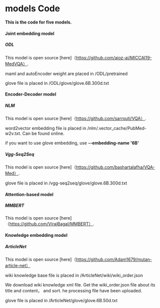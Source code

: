# models Code

**This is the code for five models.**

#### Joint embedding model

##### ODL

This model is open source [here]（https://github.com/aioz-ai/MICCAI19-MedVQA）.

maml and autoEncoder weight are placed in /ODL/pretrained

glove file is placed in /ODL/glove/glove.6B.300d.txt

#### Encoder-Decoder model

##### NLM

This model is open source [here]（https://github.com/sarrouti/VQA）.

word2vector embedding file is placed in /nlm/.vector_cache/PubMed-w2v.txt. Can be found online.

if you want to use glove embedding, use **--embedding-name '6B'**

##### Vgg-Seq2Seq

This model is open source [here]（https://github.com/bashartalafha/VQA-Med）.

glove file is placed in /vgg-seq2seq/glove/glove.6B.300d.txt

#### Attention-based model

##### MMBERT

This model is open source [here]（https://github.com/VirajBagal/MMBERT）.

#### Knowledge embedding model

##### ArticleNet

This model is open source [here]（https://github.com/Adam1679/mutan-article-net）

wiki knowledge base file is placed in /ArticleNet/wiki/wiki_order.json

We download wiki knowledge xml file. Get the wiki_order.json file about its title and content， and sort. he processing file have been uploaded.

glove file is placed in /ArticleNet/glove/glove.6B.50d.txt


